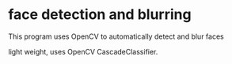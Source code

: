 # face detection and blurring
This program uses OpenCV to automatically detect and blur faces

light weight, uses OpenCV CascadeClassifier.
